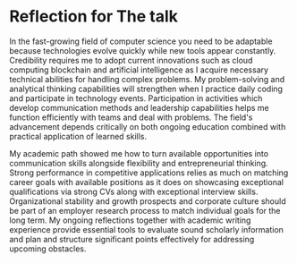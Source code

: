 # Reflection for The talk  

In the fast-growing field of computer science you need to be adaptable because technologies evolve quickly while new tools appear constantly. Credibility requires me to adopt current innovations such as cloud computing blockchain and artificial intelligence as I acquire necessary technical abilities for handling complex problems. My problem-solving and analytical thinking capabilities will strengthen when I practice daily coding and participate in technology events. Participation in activities which develop communication methods and leadership capabilities helps me function efficiently with teams and deal with problems. The field's advancement depends critically on both ongoing education combined with practical application of learned skills.  

My academic path showed me how to turn available opportunities into communication skills alongside flexibility and entrepreneurial thinking. Strong performance in competitive applications relies as much on matching career goals with available positions as it does on showcasing exceptional qualifications via strong CVs along with exceptional interview skills. Organizational stability and growth prospects and corporate culture should be part of an employer research process to match individual goals for the long term. My ongoing reflections together with academic writing experience provide essential tools to evaluate sound scholarly information and plan and structure significant points effectively for addressing upcoming obstacles.
